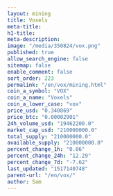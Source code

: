 ```yaml
---
layout: mining
title: Voxels
meta-title: 
h1-title: 
meta-description: 
image: "/media/350824/vox.png"
published: true
allow_search_engine: false
sitemap: false
enable_comment: false
sort_order: 223
permalink: "/en/vox/mining.html"
coin_a_symbol: "VOX"
coin_a_name: "Voxels"
coin_a_lower_case: "vox"
price_usd: "0.340869"
price_btc: "0.00002901"
24h_volume_usd: "19462200.0"
market_cap_usd: "210000000.0"
total_supply: "210000000.0"
available_supply: "210000000.0"
percent_change_1h: "0.06"
percent_change_24h: "12.29"
percent_change_7d: "-7.62"
last_updated: "1517140748"
parent-url: "/en/vox/"
author: Sam
---
```



